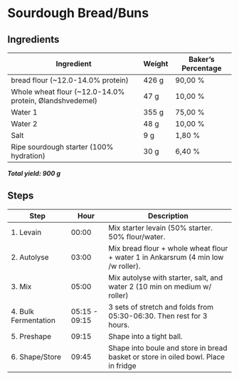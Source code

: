 # Sourdough Bread/Buns

## Ingredients

| **Ingredient**                                          | **Weight** | **Baker’s Percentage** |
| ------------------------------------------------------- | ---------- | ---------------------- |
| bread flour (~12.0-14.0% protein)                       | 426 g      | 90,00 %                |
| Whole wheat flour (~12.0-14.0% protein, Ølandshvedemel) | 47 g       | 10,00 %                |
| Water 1                                                 | 355 g      | 75,00 %                |
| Water 2                                                 | 48 g       | 10,00 %                |
| Salt                                                    | 9 g        | 1,80 %                 |
| Ripe sourdough starter (100% hydration)                 | 30 g       | 6,40 %                 |

_**Total yield: 900 g**_

## Steps

| **Step**             | **Hour**      | **Description**                                                                    |
| -------------------- | ------------- | ---------------------------------------------------------------------------------- |
| 1. Levain            | 00:00         | Mix starter levain (50% starter. 50% flour/water.                                  |
| 2. Autolyse          | 03:00         | Mix bread flour + whole wheat flour + water 1 in Ankarsrum (4 min low /w roller).  |
| 3. Mix               | 05:00         | Mix autolyse with starter, salt, and water 2 (10 min on medium w/ roller)          |
| 4. Bulk Fermentation | 05:15 - 09:15 | 3 sets of stretch and folds from 05:30-06:30. Then rest for 3 hours.               |
| 5. Preshape          | 09:15         | Shape into a tight ball.                                                           |
| 6. Shape/Store       | 09:45         | Shape into boule and store in bread basket or store in oiled bowl. Place in fridge |
